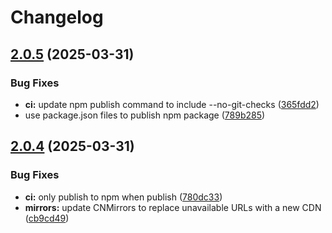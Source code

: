 # Changelog

## [2.0.5](https://github.com/rwv/get-npm-file/compare/v2.0.4...v2.0.5) (2025-03-31)


### Bug Fixes

* **ci:** update npm publish command to include --no-git-checks ([365fdd2](https://github.com/rwv/get-npm-file/commit/365fdd238db4b0dde89e34e24cc9755e4d0b3a67))
* use package.json files to publish npm package ([789b285](https://github.com/rwv/get-npm-file/commit/789b2857e64c6fbf377aa0623e46f5fccb2a7597))

## [2.0.4](https://github.com/rwv/get-npm-file/compare/v2.0.3...v2.0.4) (2025-03-31)


### Bug Fixes

* **ci:** only publish to npm when publish ([780dc33](https://github.com/rwv/get-npm-file/commit/780dc33ed33bb8d0ab7f1c55899c0d9694002ee1))
* **mirrors:** update CNMirrors to replace unavailable URLs with a new CDN ([cb9cd49](https://github.com/rwv/get-npm-file/commit/cb9cd49bb751d86a0eed6ccbea7aeb9f4891c34f))

